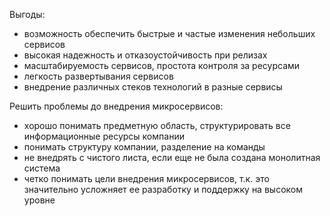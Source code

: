 Выгоды:
- возможность обеспечить быстрые и частые изменения небольших сервисов
- высокая надежность и отказоустойчивость при релизах
- масштабируемость сервисов, простота контроля за ресурсами
- легкость развертывания сервисов
- внедрение различных стеков технологий в разные сервисы

Решить проблемы до внедрения микросервисов:
- хорошо понимать предметную область, структурировать все информационные ресурсы компании
- понимать структуру компании, разделение на команды
- не внедрять с чистого листа, если еще не была создана монолитная система
- четко понимать цели внедрения микросервисов, т.к. это значительно усложняет ее разработку и поддержку на высоком уровне